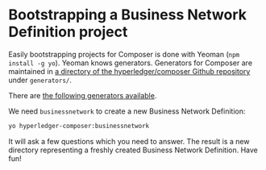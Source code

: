 # Bootstrapping a Business Network Definition project

Easily bootstrapping projects for Composer is done with Yeoman (`npm install -g yo`). Yeoman knows generators. Generators for Composer are maintained in [a directory of the hyperledger/composer Github repository](https://github.com/hyperledger/composer/tree/master/packages/generator-hyperledger-composer) under `generators/`.

There are [the following generators available](https://github.com/hyperledger/composer/tree/master/packages/generator-hyperledger-composer/generators).

We need `businessnetwork` to create a new Business Network Definition:

```bash
yo hyperledger-composer:businessnetwork
```

It will ask a few questions which you need to answer. The result is a new directory representing a freshly created Business Network Definition. Have fun!
